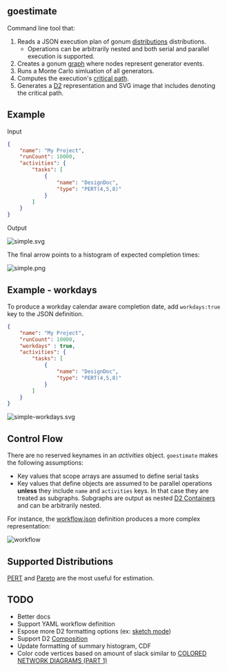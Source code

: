 ## goestimate

Command line tool that:

1. Reads a JSON execution plan of gonum [distributions](https://pkg.go.dev/gonum.org/v1/gonum/stat/distuv) distributions.
    - Operations can be arbitrarily nested and both serial and parallel execution is supported. 
2. Creates a gonum [graph](https://pkg.go.dev/gonum.org/v1/gonum/graph) where nodes represent generator events.
3. Runs a Monte Carlo simluation of all generators.
4. Computes the execution's [critical path](https://en.wikipedia.org/wiki/Critical_path_method).
5. Generates a [D2](https://d2lang.com/) representation and SVG image that includes denoting the critical path.

## Example

Input

```json
{
    "name": "My Project",
    "runCount": 10000,
    "activities": {
        "tasks": [
            {
                "name": "DesignDoc",
                "type": "PERT(4,5,8)"
            }
        ]
    }
}
```

Output

![simple.svg](./examples/simple.svg)

The final arrow points to a histogram of expected completion times:

![simple.png](./examples/simple.png)

## Example - workdays

To produce a workday calendar aware completion date, add `workdays:true` key to the JSON definition.

```json
{
    "name": "My Project",
    "runCount": 10000,
    "workdays" : true,
    "activities": {
        "tasks": [
            {
                "name": "DesignDoc",
                "type": "PERT(4,5,8)"
            }
        ]
    }
}
```

![simple-workdays.svg](./examples/simple-workdays.svg)

## Control Flow

There are no reserved keynames in an _activities_ object. `goestimate` makes
the following assumptions:

- Key values that scope arrays are assumed to define serial tasks
- Key values that define objects are assumed to be parallel operations **unless** they
    include `name` and `activities` keys. In that case they are treated as subgraphs.
    Subgraphs are output as nested [D2 Containers](https://d2lang.com/tour/containers/)
    and can be arbitrarily nested.

For instance, the [workflow.json](https://raw.githubusercontent.com/mweagle/goestimate/main/examples/workflow.json)
definition produces a more complex representation:

![workflow](./examples/workflow.svg)

## Supported Distributions

[PERT](https://en.wikipedia.org/wiki/PERT_distribution) and [Pareto](https://en.wikipedia.org/wiki/Pareto_distribution)
are the most useful for estimation.

## TODO

- Better docs
- Support YAML workflow definition
- Espose more D2 formatting options (ex: [sketch mode](https://d2lang.com/tour/sketch/))
- Support D2 [Composition](https://d2lang.com/tour/composition)
- Update formatting of summary histogram, CDF
- Color code vertices based on amount of slack similar to 
    [COLORED NETWORK DIAGRAMS (PART 1)](https://caipirinha.spdns.org/wp/?p=565) 